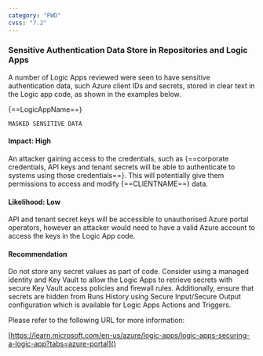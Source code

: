 ```yaml
---
category: "PWD"
cvss: "7.2"
---
```

### Sensitive Authentication Data Store in Repositories and Logic Apps
A number of Logic Apps reviewed were seen to have sensitive authentication data, such Azure client IDs and secrets, stored in clear text in the Logic app code, as shown in the examples below.

{==LogicAppName==}

```MASKED SENSITIVE DATA```
#### Impact: High
An attacker gaining access to the credentials, such as {==corporate credentials, API keys and tenant secrets will be able to authenticate to systems using those credentials==}. This will potentially give them permissions to access and modify {==CLIENTNAME==} data.
#### Likelihood: Low
API and tenant secret keys will be accessible to unauthorised Azure portal operators, however an attacker would need to have a valid Azure account to access the keys in the Logic App code.
#### Recommendation
Do not store any secret values as part of code. Consider using a managed identity and Key Vault to allow the Logic Apps to retrieve secrets with secure Key Vault access policies and firewall rules. Additionally, ensure that secrets are hidden from Runs History using Secure Input/Secure Output configuration which is available for Logic Apps Actions and Triggers.

Please refer to the following URL for more information:

[https://learn.microsoft.com/en-us/azure/logic-apps/logic-apps-securing-a-logic-app?tabs=azure-portal]()
